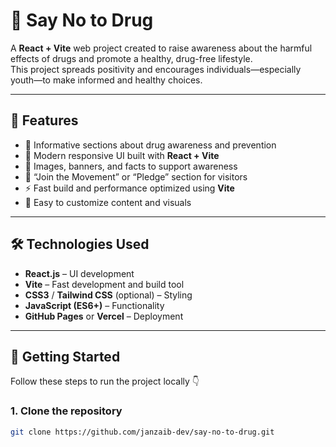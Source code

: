 # 🚫 Say No to Drug

A **React + Vite** web project created to raise awareness about the harmful effects of drugs and promote a healthy, drug-free lifestyle.  
This project spreads positivity and encourages individuals—especially youth—to make informed and healthy choices.

---

## 🌟 Features

- 💬 Informative sections about drug awareness and prevention  
- 🎨 Modern responsive UI built with **React + Vite**  
- 📸 Images, banners, and facts to support awareness  
- 💪 “Join the Movement” or “Pledge” section for visitors  
- ⚡ Fast build and performance optimized using **Vite**  
- 🌈 Easy to customize content and visuals  

---

## 🛠️ Technologies Used

- **React.js** – UI development  
- **Vite** – Fast development and build tool  
- **CSS3** / **Tailwind CSS** (optional) – Styling  
- **JavaScript (ES6+)** – Functionality  
- **GitHub Pages** or **Vercel** – Deployment  

---

## 🚀 Getting Started

Follow these steps to run the project locally 👇

### 1. Clone the repository
```bash
git clone https://github.com/janzaib-dev/say-no-to-drug.git
